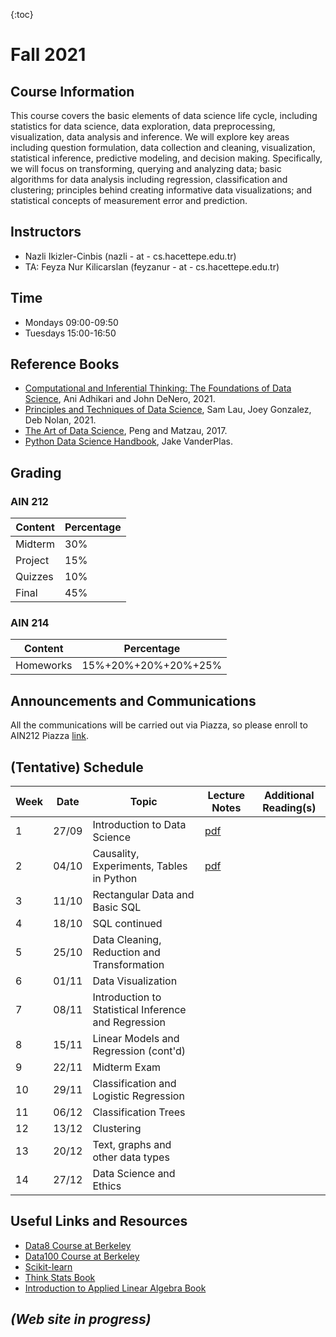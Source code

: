 {:toc}

# Fall 2021 

## Course Information
This course covers the basic elements of data science life cycle, including statistics for data science, data exploration, data preprocessing, visualization, data analysis and inference. We will explore key areas including question formulation, data collection and cleaning, visualization, statistical inference, predictive modeling, and decision making. Specifically, we will focus on transforming, querying and analyzing data; basic algorithms for data analysis including regression, classification and clustering; principles behind creating informative data visualizations; and statistical concepts of measurement error and prediction.

## Instructors
- Nazli Ikizler-Cinbis (nazli - at - cs.hacettepe.edu.tr) 
- TA: Feyza Nur Kilicarslan (feyzanur - at - cs.hacettepe.edu.tr)

## Time
- Mondays 09:00-09:50
- Tuesdays 15:00-16:50


## Reference Books
  - [Computational and Inferential Thinking: The Foundations of Data Science](https://inferentialthinking.com/chapters/intro.html), Ani Adhikari and John DeNero, 2021.
  - [Principles and Techniques of Data Science](http://www.textbook.ds100.org/intro.html), Sam Lau, Joey Gonzalez, Deb Nolan, 2021.
  - [The Art of Data Science](https://bookdown.org/rdpeng/artofdatascience/), Peng and Matzau, 2017.
  - [Python Data Science Handbook](https://jakevdp.github.io/PythonDataScienceHandbook/), Jake VanderPlas.

## Grading

### AIN 212

Content | Percentage
--------- | ----------
Midterm  | 30%
Project | 15% 
Quizzes | 10%
Final | 45%

### AIN 214

Content | Percentage
--------- | ----------
Homeworks  | 15%+20%+20%+20%+25%


## Announcements and Communications
All the communications will be carried out via Piazza, so please enroll to AIN212 Piazza [link](http://piazza.com/hacettepe.edu.tr/fall2021/ain212).

## (Tentative) Schedule

Week | Date | Topic | Lecture Notes | Additional Reading(s)
---------|---------|---------- |--------------|--------------
1 | 27/09 | Introduction to Data Science | [pdf](/resources/lecture1.pdf) |
2 | 04/10 | Causality, Experiments, Tables in Python | [pdf](/resources/lecture2.pdf) | 
3 | 11/10 | Rectangular Data and Basic SQL  | | 
4 | 18/10 | SQL continued | |
5 | 25/10 | Data Cleaning, Reduction and Transformation | |
6 | 01/11 | Data Visualization | |
7 | 08/11 | Introduction to Statistical Inference and Regression | |
8 | 15/11 | Linear Models and Regression (cont'd)| |
9 | 22/11 | Midterm Exam | |
10 | 29/11 | Classification and Logistic Regression | |
11 | 06/12 | Classification Trees | |
12 | 13/12 | Clustering  | |
13 | 20/12 | Text, graphs and other data types | |
14 | 27/12 | Data Science and Ethics |  |
 

## Useful Links and Resources
- [Data8 Course at Berkeley](http://data8.org/)
- [Data100 Course at Berkeley](https://ds100.org/)
- [Scikit-learn](https://scikit-learn.org/stable/index.html)
- [Think Stats Book](https://greenteapress.com/wp/think-stats-2e/)
- [Introduction to Applied Linear Algebra Book](http://vmls-book.stanford.edu/)

## _(Web site in progress)_
